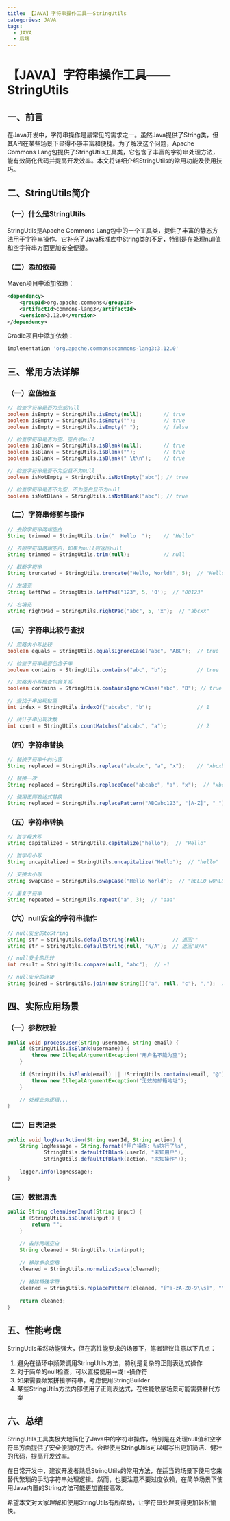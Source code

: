 ```yaml
---
title: 【JAVA】字符串操作工具——StringUtils
categories: JAVA
tags:
  - JAVA
  - 后端
---
```


# 【JAVA】字符串操作工具——StringUtils

## 一、前言

在Java开发中，字符串操作是最常见的需求之一。虽然Java提供了String类，但其API在某些场景下显得不够丰富和便捷。为了解决这个问题，Apache Commons Lang包提供了StringUtils工具类，它包含了丰富的字符串处理方法，能有效简化代码并提高开发效率。本文将详细介绍StringUtils的常用功能及使用技巧。

## 二、StringUtils简介

### （一）什么是StringUtils

StringUtils是Apache Commons Lang包中的一个工具类，提供了丰富的静态方法用于字符串操作。它补充了Java标准库中String类的不足，特别是在处理null值和空字符串方面更加安全便捷。

### （二）添加依赖

Maven项目中添加依赖：

```xml
<dependency>
    <groupId>org.apache.commons</groupId>
    <artifactId>commons-lang3</artifactId>
    <version>3.12.0</version>
</dependency>
```

Gradle项目中添加依赖：

```groovy
implementation 'org.apache.commons:commons-lang3:3.12.0'
```

## 三、常用方法详解

### （一）空值检查

```java
// 检查字符串是否为空或null
boolean isEmpty = StringUtils.isEmpty(null);       // true
boolean isEmpty = StringUtils.isEmpty("");         // true
boolean isEmpty = StringUtils.isEmpty(" ");        // false

// 检查字符串是否为空、空白或null
boolean isBlank = StringUtils.isBlank(null);       // true
boolean isBlank = StringUtils.isBlank("");         // true
boolean isBlank = StringUtils.isBlank(" \t\n");    // true

// 检查字符串是否不为空且不为null
boolean isNotEmpty = StringUtils.isNotEmpty("abc"); // true

// 检查字符串是否不为空、不为空白且不为null
boolean isNotBlank = StringUtils.isNotBlank("abc"); // true
```

### （二）字符串修剪与操作

```java
// 去除字符串两端空白
String trimmed = StringUtils.trim("  Hello  ");    // "Hello"

// 去除字符串两端空白，如果为null则返回null
String trimmed = StringUtils.trim(null);           // null

// 截断字符串
String truncated = StringUtils.truncate("Hello, World!", 5);  // "Hello"

// 左填充
String leftPad = StringUtils.leftPad("123", 5, '0');  // "00123"

// 右填充
String rightPad = StringUtils.rightPad("abc", 5, 'x');  // "abcxx"
```

### （三）字符串比较与查找

```java
// 忽略大小写比较
boolean equals = StringUtils.equalsIgnoreCase("abc", "ABC");  // true

// 检查字符串是否包含子串
boolean contains = StringUtils.contains("abc", "b");          // true

// 忽略大小写检查包含关系
boolean contains = StringUtils.containsIgnoreCase("abc", "B"); // true

// 查找子串出现位置
int index = StringUtils.indexOf("abcabc", "b");               // 1

// 统计子串出现次数
int count = StringUtils.countMatches("abcabc", "a");          // 2
```

### （四）字符串替换

```java
// 替换字符串中的内容
String replaced = StringUtils.replace("abcabc", "a", "x");    // "xbcxbc"

// 替换一次
String replaced = StringUtils.replaceOnce("abcabc", "a", "x");  // "xbcabc"

// 使用正则表达式替换
String replaced = StringUtils.replacePattern("ABCabc123", "[A-Z]", "_");  // "_BCabc123"
```

### （五）字符串转换

```java
// 首字母大写
String capitalized = StringUtils.capitalize("hello");  // "Hello"

// 首字母小写
String uncapitalized = StringUtils.uncapitalize("Hello");  // "hello"

// 交换大小写
String swapCase = StringUtils.swapCase("Hello World");  // "hELLO wORLD"

// 重复字符串
String repeated = StringUtils.repeat("a", 3);  // "aaa"
```

### （六）null安全的字符串操作

```java
// null安全的toString
String str = StringUtils.defaultString(null);         // 返回""
String str = StringUtils.defaultString(null, "N/A");  // 返回"N/A"

// null安全的比较
int result = StringUtils.compare(null, "abc");  // -1

// null安全的连接
String joined = StringUtils.join(new String[]{"a", null, "c"}, ",");  // "a,,c"
```

## 四、实际应用场景

### （一）参数校验

```java
public void processUser(String username, String email) {
    if (StringUtils.isBlank(username)) {
        throw new IllegalArgumentException("用户名不能为空");
    }
    
    if (StringUtils.isBlank(email) || !StringUtils.contains(email, "@")) {
        throw new IllegalArgumentException("无效的邮箱地址");
    }
    
    // 处理业务逻辑...
}
```

### （二）日志记录

```java
public void logUserAction(String userId, String action) {
    String logMessage = String.format("用户操作: %s执行了%s",
            StringUtils.defaultIfBlank(userId, "未知用户"),
            StringUtils.defaultIfBlank(action, "未知操作"));
    
    logger.info(logMessage);
}
```

### （三）数据清洗

```java
public String cleanUserInput(String input) {
    if (StringUtils.isBlank(input)) {
        return "";
    }
    
    // 去除两端空白
    String cleaned = StringUtils.trim(input);
    
    // 移除多余空格
    cleaned = StringUtils.normalizeSpace(cleaned);
    
    // 移除特殊字符
    cleaned = StringUtils.replacePattern(cleaned, "[^a-zA-Z0-9\\s]", "");
    
    return cleaned;
}
```

## 五、性能考虑

StringUtils虽然功能强大，但在高性能要求的场景下，笔者建议注意以下几点：

1. 避免在循环中频繁调用StringUtils方法，特别是复杂的正则表达式操作
2. 对于简单的null检查，可以直接使用`==`或`!=`操作符
3. 如果需要频繁拼接字符串，考虑使用StringBuilder
4. 某些StringUtils方法内部使用了正则表达式，在性能敏感场景可能需要替代方案

## 六、总结

StringUtils工具类极大地简化了Java中的字符串操作，特别是在处理null值和空字符串方面提供了安全便捷的方法。合理使用StringUtils可以编写出更加简洁、健壮的代码，提高开发效率。

在日常开发中，建议开发者熟悉StringUtils的常用方法，在适当的场景下使用它来替代繁琐的手动字符串处理逻辑。然而，也要注意不要过度依赖，在简单场景下使用Java内置的String方法可能更加直接高效。

希望本文对大家理解和使用StringUtils有所帮助，让字符串处理变得更加轻松愉快。

